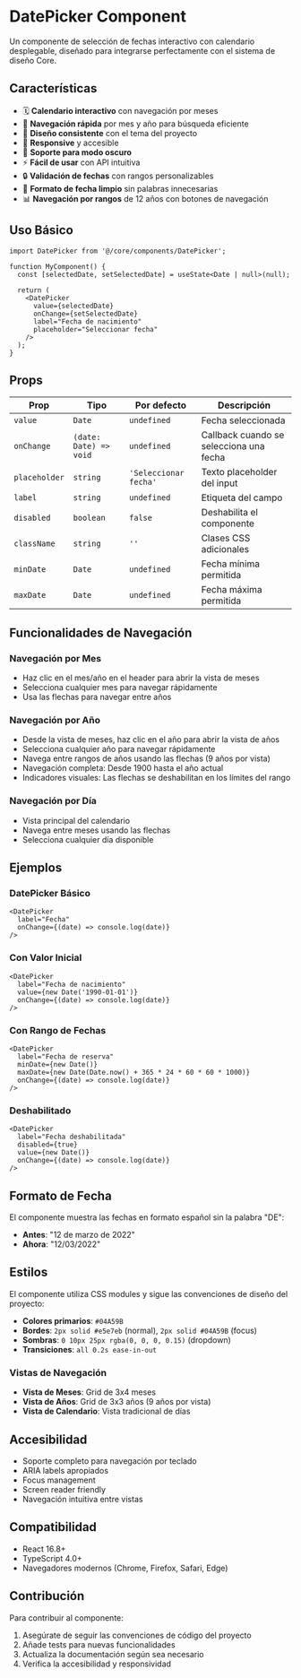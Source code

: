 # DatePicker Component

Un componente de selección de fechas interactivo con calendario desplegable, diseñado para integrarse perfectamente con el sistema de diseño Core.

## Características

- 🗓️ **Calendario interactivo** con navegación por meses
- 📅 **Navegación rápida** por mes y año para búsqueda eficiente
- 🎨 **Diseño consistente** con el tema del proyecto
- 📱 **Responsive** y accesible
- 🌙 **Soporte para modo oscuro**
- ⚡ **Fácil de usar** con API intuitiva
- 🔒 **Validación de fechas** con rangos personalizables
- 🚀 **Formato de fecha limpio** sin palabras innecesarias
- 📊 **Navegación por rangos** de 12 años con botones de navegación

## Uso Básico

```tsx
import DatePicker from '@/core/components/DatePicker';

function MyComponent() {
  const [selectedDate, setSelectedDate] = useState<Date | null>(null);

  return (
    <DatePicker
      value={selectedDate}
      onChange={setSelectedDate}
      label="Fecha de nacimiento"
      placeholder="Seleccionar fecha"
    />
  );
}
```

## Props

| Prop | Tipo | Por defecto | Descripción |
|------|------|-------------|-------------|
| `value` | `Date` | `undefined` | Fecha seleccionada |
| `onChange` | `(date: Date) => void` | `undefined` | Callback cuando se selecciona una fecha |
| `placeholder` | `string` | `'Seleccionar fecha'` | Texto placeholder del input |
| `label` | `string` | `undefined` | Etiqueta del campo |
| `disabled` | `boolean` | `false` | Deshabilita el componente |
| `className` | `string` | `''` | Clases CSS adicionales |
| `minDate` | `Date` | `undefined` | Fecha mínima permitida |
| `maxDate` | `Date` | `undefined` | Fecha máxima permitida |

## Funcionalidades de Navegación

### Navegación por Mes
- Haz clic en el mes/año en el header para abrir la vista de meses
- Selecciona cualquier mes para navegar rápidamente
- Usa las flechas para navegar entre años

### Navegación por Año
- Desde la vista de meses, haz clic en el año para abrir la vista de años
- Selecciona cualquier año para navegar rápidamente
- Navega entre rangos de años usando las flechas (9 años por vista)
- Navegación completa: Desde 1900 hasta el año actual
- Indicadores visuales: Las flechas se deshabilitan en los límites del rango

### Navegación por Día
- Vista principal del calendario
- Navega entre meses usando las flechas
- Selecciona cualquier día disponible

## Ejemplos

### DatePicker Básico
```tsx
<DatePicker 
  label="Fecha"
  onChange={(date) => console.log(date)}
/>
```

### Con Valor Inicial
```tsx
<DatePicker 
  label="Fecha de nacimiento"
  value={new Date('1990-01-01')}
  onChange={(date) => console.log(date)}
/>
```

### Con Rango de Fechas
```tsx
<DatePicker 
  label="Fecha de reserva"
  minDate={new Date()}
  maxDate={new Date(Date.now() + 365 * 24 * 60 * 60 * 1000)}
  onChange={(date) => console.log(date)}
/>
```

### Deshabilitado
```tsx
<DatePicker 
  label="Fecha deshabilitada"
  disabled={true}
  value={new Date()}
  onChange={(date) => console.log(date)}
/>
```

## Formato de Fecha

El componente muestra las fechas en formato español sin la palabra "DE":
- **Antes**: "12 de marzo de 2022"
- **Ahora**: "12/03/2022"

## Estilos

El componente utiliza CSS modules y sigue las convenciones de diseño del proyecto:

- **Colores primarios**: `#04A59B`
- **Bordes**: `2px solid #e5e7eb` (normal), `2px solid #04A59B` (focus)
- **Sombras**: `0 10px 25px rgba(0, 0, 0, 0.15)` (dropdown)
- **Transiciones**: `all 0.2s ease-in-out`

### Vistas de Navegación

- **Vista de Meses**: Grid de 3x4 meses
- **Vista de Años**: Grid de 3x3 años (9 años por vista)
- **Vista de Calendario**: Vista tradicional de días

## Accesibilidad

- Soporte completo para navegación por teclado
- ARIA labels apropiados
- Focus management
- Screen reader friendly
- Navegación intuitiva entre vistas

## Compatibilidad

- React 16.8+
- TypeScript 4.0+
- Navegadores modernos (Chrome, Firefox, Safari, Edge)

## Contribución

Para contribuir al componente:

1. Asegúrate de seguir las convenciones de código del proyecto
2. Añade tests para nuevas funcionalidades
3. Actualiza la documentación según sea necesario
4. Verifica la accesibilidad y responsividad 